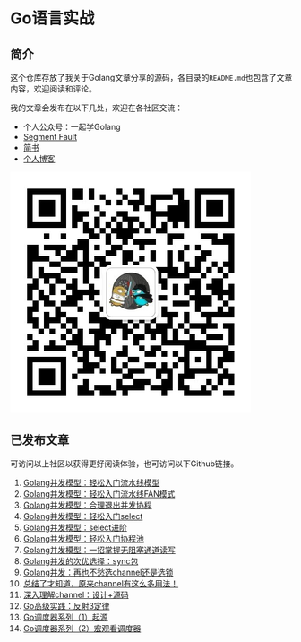 Go语言实战
=========


## 简介

这个仓库存放了我关于Golang文章分享的源码，各目录的`README.md`也包含了文章内容，欢迎阅读和评论。

我的文章会发布在以下几处，欢迎在各社区交流：
- 个人公众号：一起学Golang
- [Segment Fault](https://segmentfault.com/u/lessisbetter)
- [简书](https://www.jianshu.com/u/947f3ccdd481)
- [个人博客](http://lessisbetter.site/)


![](./img/gzh_qrcode_little.jpg)

## 已发布文章

可访问以上社区以获得更好阅读体验，也可访问以下Github链接。

1. [Golang并发模型：轻松入门流水线模型](./golang_pipeline_step_by_step/README_simple.md)
1. [Golang并发模型：轻松入门流水线FAN模式](./golang_pipeline_step_by_step)
1. [Golang并发模型：合理退出并发协程](./golang_goroutine_exit)
1. [Golang并发模型：轻松入门select](./golang_select)
1. [Golang并发模型：select进阶](./golang_select/README_advance.md)
1. [Golang并发模型：轻松入门协程池](./goroutine_pool/)
1. [Golang并发模型：一招掌握无阻塞通道读写](./channel/unblock_channel)
1. [Golang并发的次优选择：sync包](./sync_pkg/)
1. [Golang并发：再也不愁选channel还是选锁](./channel_plus_sync)
1. [总结了才知道，原来channel有这么多用法！](./channel/practice)
1. [深入理解channel：设计+源码](https://github.com/Shitaibin/shitaibin.github.io/blob/hexo_resource/source/_posts/golang-channel-design-and-source.md)
1. [Go高级实践：反射3定律](./reflect/law_of_reflect)
1. [Go调度器系列（1）起源](./scheduler)
1. [Go调度器系列（2）宏观看调度器](./scheduler)